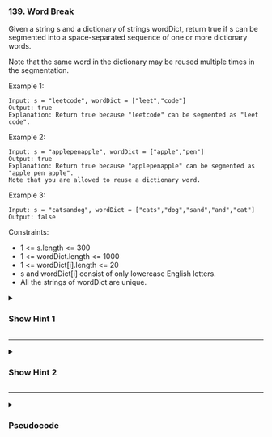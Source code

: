 ### 139. Word Break

Given a string s and a dictionary of strings wordDict, return true if s can be segmented into a space-separated sequence of one or more dictionary words.

Note that the same word in the dictionary may be reused multiple times in the segmentation.

Example 1:
```
Input: s = "leetcode", wordDict = ["leet","code"]
Output: true
Explanation: Return true because "leetcode" can be segmented as "leet code".
```
Example 2:
```
Input: s = "applepenapple", wordDict = ["apple","pen"]
Output: true
Explanation: Return true because "applepenapple" can be segmented as "apple pen apple".
Note that you are allowed to reuse a dictionary word.
```
Example 3:
```
Input: s = "catsandog", wordDict = ["cats","dog","sand","and","cat"]
Output: false
```

Constraints:

- 1 <= s.length <= 300
- 1 <= wordDict.length <= 1000
- 1 <= wordDict[i].length <= 20
- s and wordDict[i] consist of only lowercase English letters.
- All the strings of wordDict are unique.

<details>
  <summary><h3>Show Hint 1</h3></summary>
  <p>Make the array with length of s + 1 which stores boolean values either true of false. if the string and worddict array satisfies the condition return true or false.</p>
</details>

---
<details>
  <summary><h3>Show Hint 2</h3></summary>
  <p>The condition is if idx + length of the word lessthan length of string and s[idx to idx + length of word] == word means then arrat[idx] = array[idx to idx + length of word]. finally return array[0]</p>
</details>

---
<details>
  <summary><h3>Pseudocode</h3></summary>
  <pre>
    dp -> Array.ofLength(s.length() + 1).fill(false)
    dp[s.length()] -> true
    for i -> 1 to s.length()
      if (i + word.length()) lessThanOrEqual s.length() and s[i to i + word.length()] equals word
        dp[i] = dp[i + word.length()]
      if dp[i]
        break
    return dp[0]
  </pre>
</details>
